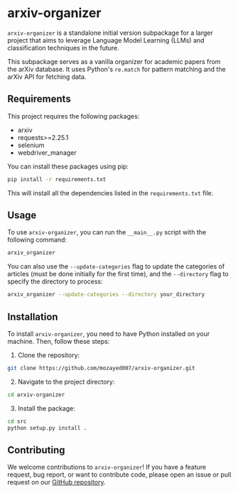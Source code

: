 # arxiv-organizer

`arxiv-organizer` is a standalone initial version subpackage for a larger project that aims to leverage Language Model Learning (LLMs) and classification techniques in the future.

This subpackage serves as a vanilla organizer for academic papers from the arXiv database. It uses Python's `re.match` for pattern matching and the arXiv API for fetching data.

## Requirements

This project requires the following packages:

- arxiv
- requests>=2.25.1
- selenium
- webdriver_manager

You can install these packages using pip:

```bash
pip install -r requirements.txt
```

This will install all the dependencies listed in the `requirements.txt` file.

## Usage

To use `arxiv-organizer`, you can run the `__main__.py` script with the following command:

```bash
arxiv_organizer
```

You can also use the `--update-categories` flag to update the categories of articles (must be done initially for the first time), and the `--directory` flag to specify the directory to process:

```bash
arxiv_organizer --update-categories --directory your_directory
```

## Installation

To install `arxiv-organizer`, you need to have Python installed on your machine. Then, follow these steps:

1. Clone the repository:

```bash
git clone https://github.com/mozayed007/arxiv-organizer.git
```

2. Navigate to the project directory:

```bash
cd arxiv-organizer
```

3. Install the package:

```bash
cd src
python setup.py install .
```

## Contributing

We welcome contributions to `arxiv-organizer`! If you have a feature request, bug report, or want to contribute code, please open an issue or pull request on our [GitHub repository](https://github.com/mozayed007/arxiv-organizer).
